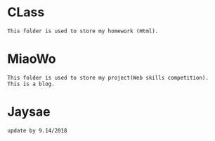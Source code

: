 # CLass
    This folder is used to store my homework (Html).
# MiaoWo
    This folder is used to store my project(Web skills competition).
    This is a blog.
# Jaysae
    update by 9.14/2018